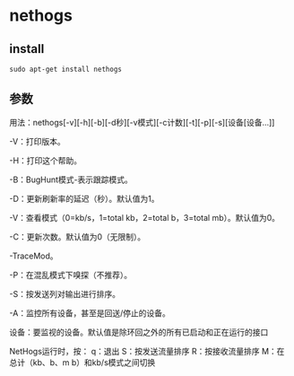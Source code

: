 # nethogs

## install
```shell
sudo apt-get install nethogs
```

## 参数
用法：nethogs[-v][-h][-b][-d秒][-v模式][-c计数][-t][-p][-s][设备[设备…]]
 
-V：打印版本。
 
-H：打印这个帮助。
 
-B：BugHunt模式-表示跟踪模式。
 
-D：更新刷新率的延迟（秒）。默认值为1。
 
-V：查看模式（0=kb/s，1=total kb，2=total b，3=total mb）。默认值为0。
 
-C：更新次数。默认值为0（无限制）。
 
-TraceMod。
 
-P：在混乱模式下嗅探（不推荐）。
 
-S：按发送列对输出进行排序。
 
-A：监控所有设备，甚至是回送/停止的设备。
 
设备：要监视的设备。默认值是除环回之外的所有已启动和正在运行的接口
 
NetHogs运行时，按：
q：退出
S：按发送流量排序
R：按接收流量排序
M：在总计（kb、b、m b）和kb/s模式之间切换
